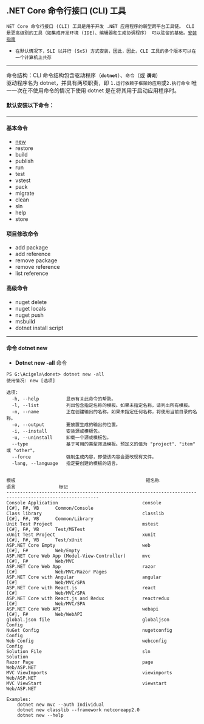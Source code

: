 .NET Core 命令行接口 (CLI) 工具 
----
`NET Core 命令行接口 (CLI) 工具是用于开发 .NET 应用程序的新型跨平台工具链。 CLI 是更高级别的工具（如集成开发环境 (IDE)、编辑器和生成协调程序）
可以驻留的基础。`[`安装指南`](https://www.microsoft.com/net/learn/get-started/windows)

* `在默认情况下，SLI 以并行 (SxS) 方式安装，因此，因此，CLI 工具的多个版本可以在一个计算机上共存`
----
命令结构：CLI 命令结构包含驱动程序（**`dotnet`**）、`命令`（或 **`谓词`**）<br/>
驱动程序名为 dotnet，并具有两项职责，即 `1.运行依赖于框架的应用`或`2.执行命令` 唯一一次在不使用命令的情况下使用 dotnet 是在将其用于启动应用程序时。<br/>

#### 默认安装以下命令：
----
#### 基本命令
* <a href="#new">new</a>
* restore
* build
* publish
* run
* test
* vstest
* pack
* migrate
* clean
* sln
* help
* store
#### 项目修改命令
* add package
* add reference
* remove package
* remove reference
* list reference
#### 高级命令
* nuget delete
* nuget locals
* nuget push
* msbuild
* dotnet install script
----
####  命令 <a name="new">dotnet new</a>
* **Dotnet new -all** 命令
```
PS G:\Acigela\donet> dotnet new -all
使用情况: new [选项]

选项:
  -h, --help          显示有关此命令的帮助。
  -l, --list          列出包含指定名称的模板。如果未指定名称，请列出所有模板。
  -n, --name          正在创建输出的名称。如果未指定任何名称，将使用当前目录的名称。
  -o, --output        要放置生成的输出的位置。
  -i, --install       安装源或模板包。
  -u, --uninstall     卸载一个源或模板包。
  --type              基于可用的类型筛选模板。预定义的值为 "project"、"item" 或 "other"。
  --force             强制生成内容，即使该内容会更改现有文件。
  -lang, --language   指定要创建的模板的语言。


模板                                                短名称              语言                标记
--------------------------------------------------------------------------------------------------------
Console Application                               console          [C#], F#, VB      Common/Console
Class library                                     classlib         [C#], F#, VB      Common/Library
Unit Test Project                                 mstest           [C#], F#, VB      Test/MSTest
xUnit Test Project                                xunit            [C#], F#, VB      Test/xUnit
ASP.NET Core Empty                                web              [C#], F#          Web/Empty
ASP.NET Core Web App (Model-View-Controller)      mvc              [C#], F#          Web/MVC
ASP.NET Core Web App                              razor            [C#]              Web/MVC/Razor Pages
ASP.NET Core with Angular                         angular          [C#]              Web/MVC/SPA
ASP.NET Core with React.js                        react            [C#]              Web/MVC/SPA
ASP.NET Core with React.js and Redux              reactredux       [C#]              Web/MVC/SPA
ASP.NET Core Web API                              webapi           [C#], F#          Web/WebAPI
global.json file                                  globaljson                         Config
NuGet Config                                      nugetconfig                        Config
Web Config                                        webconfig                          Config
Solution File                                     sln                                Solution
Razor Page                                        page                               Web/ASP.NET
MVC ViewImports                                   viewimports                        Web/ASP.NET
MVC ViewStart                                     viewstart                          Web/ASP.NET

Examples:
    dotnet new mvc --auth Individual
    dotnet new classlib --framework netcoreapp2.0
    dotnet new --help
```
